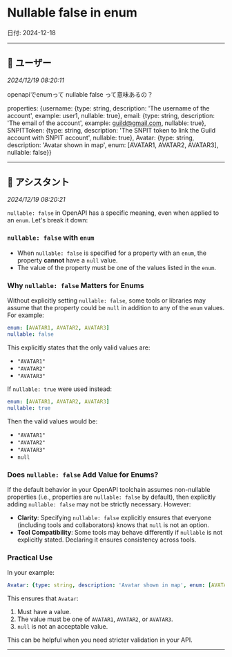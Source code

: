 # Nullable false in enum

日付: 2024-12-18

---

## 👤 ユーザー
*2024/12/19 08:20:11*

openapiでenumって nullable false って意味あるの？

properties: {username: {type: string, description: 'The username of the account', example: user1, nullable: true}, email: {type: string, description: 'The email of the account', example: guild@gmail.com, nullable: true}, SNPITToken: {type: string, description: 'The SNPIT token to link the Guild account with SNPIT account', nullable: true}, Avatar: {type: string, description: 'Avatar shown in map', enum: [AVATAR1, AVATAR2, AVATAR3], nullable: false}}

---

## 🤖 アシスタント
*2024/12/19 08:20:21*

`nullable: false` in OpenAPI has a specific meaning, even when applied to an `enum`. Let's break it down:

### `nullable: false` with `enum`
- When `nullable: false` is specified for a property with an `enum`, the property **cannot** have a `null` value. 
- The value of the property must be one of the values listed in the `enum`.

### Why `nullable: false` Matters for Enums
Without explicitly setting `nullable: false`, some tools or libraries may assume that the property could be `null` in addition to any of the `enum` values. For example:
```yaml
enum: [AVATAR1, AVATAR2, AVATAR3]
nullable: false
```
This explicitly states that the only valid values are:
- `"AVATAR1"`
- `"AVATAR2"`
- `"AVATAR3"`

If `nullable: true` were used instead:
```yaml
enum: [AVATAR1, AVATAR2, AVATAR3]
nullable: true
```
Then the valid values would be:
- `"AVATAR1"`
- `"AVATAR2"`
- `"AVATAR3"`
- `null`

### Does `nullable: false` Add Value for Enums?
If the default behavior in your OpenAPI toolchain assumes non-nullable properties (i.e., properties are `nullable: false` by default), then explicitly adding `nullable: false` may not be strictly necessary. However:
- **Clarity**: Specifying `nullable: false` explicitly ensures that everyone (including tools and collaborators) knows that `null` is not an option.
- **Tool Compatibility**: Some tools may behave differently if `nullable` is not explicitly stated. Declaring it ensures consistency across tools.

### Practical Use
In your example:
```yaml
Avatar: {type: string, description: 'Avatar shown in map', enum: [AVATAR1, AVATAR2, AVATAR3], nullable: false}
```
This ensures that `Avatar`:
1. Must have a value.
2. The value must be one of `AVATAR1`, `AVATAR2`, or `AVATAR3`.
3. `null` is not an acceptable value.

This can be helpful when you need stricter validation in your API.

---
